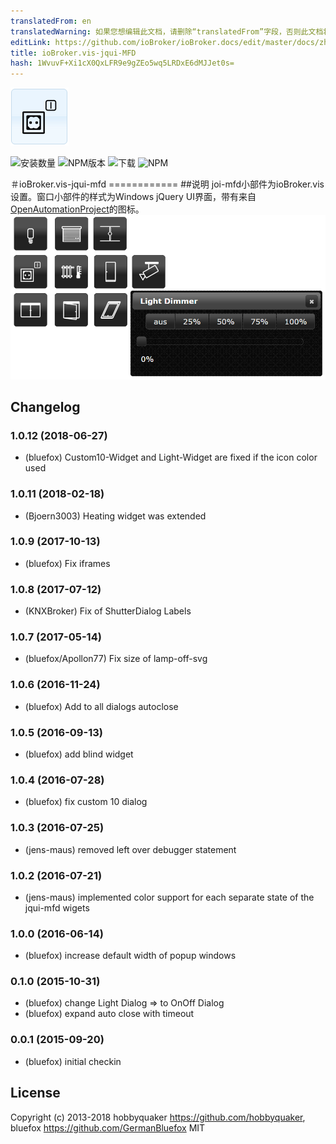 ```yaml
---
translatedFrom: en
translatedWarning: 如果您想编辑此文档，请删除“translatedFrom”字段，否则此文档将再次自动翻译
editLink: https://github.com/ioBroker/ioBroker.docs/edit/master/docs/zh-cn/adapterref/iobroker.vis-jqui-mfd/README.md
title: ioBroker.vis-jqui-MFD
hash: 1WvuvF+Xi1cX0QxLFR9e9gZEo5wq5LRDxE6dMJJet0s=
---
```

![商标](../../../en/adapterref/iobroker.vis-jqui-mfd/admin/jqui-mfd.png)

![安装数量](http://iobroker.live/badges/vis-jqui-mfd-stable.svg)
![NPM版本](http://img.shields.io/npm/v/iobroker.vis-jqui-mfd.svg)
![下载](https://img.shields.io/npm/dm/iobroker.vis-jqui-mfd.svg)
![NPM](https://nodei.co/npm/iobroker.vis-jqui-mfd.png?downloads=true)

＃ioBroker.vis-jqui-mfd ============
##说明
joi-mfd小部件为ioBroker.vis设置。窗口小部件的样式为Windows jQuery UI界面，带有来自[OpenAutomationProject](https://github.com/OpenAutomationProject/knx-uf-iconset)的图标。
![截图](../../../en/adapterref/iobroker.vis-jqui-mfd/img/Demo2.png)

## Changelog
### 1.0.12 (2018-06-27)
- (bluefox) Custom10-Widget and Light-Widget are fixed if the icon color used

### 1.0.11 (2018-02-18)
- (Bjoern3003) Heating widget was extended

### 1.0.9 (2017-10-13)
- (bluefox) Fix iframes

### 1.0.8 (2017-07-12)
- (KNXBroker) Fix of ShutterDialog Labels

### 1.0.7 (2017-05-14)
- (bluefox/Apollon77) Fix size of lamp-off-svg

### 1.0.6 (2016-11-24)
- (bluefox) Add to all dialogs autoclose

### 1.0.5 (2016-09-13)
- (bluefox) add blind widget

### 1.0.4 (2016-07-28)
- (bluefox) fix custom 10 dialog

### 1.0.3 (2016-07-25)
- (jens-maus) removed left over debugger statement

### 1.0.2 (2016-07-21)
- (jens-maus) implemented color support for each separate state of the jqui-mfd wigets

### 1.0.0 (2016-06-14)
- (bluefox) increase default width of popup windows

### 0.1.0 (2015-10-31)
- (bluefox) change Light Dialog => to OnOff Dialog
- (bluefox) expand auto close with timeout

### 0.0.1 (2015-09-20)
- (bluefox) initial checkin

## License
 Copyright (c) 2013-2018 hobbyquaker https://github.com/hobbyquaker, bluefox https://github.com/GermanBluefox
 MIT